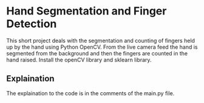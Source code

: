 # Hand Segmentation and Finger Detection
This short project deals with the segmentation and counting of fingers held up by the hand using Python OpenCV. From the live camera feed the hand is segmented from the background and then the fingers are counted in the hand raised.
Install the openCV library and sklearn library.

## Explaination
The explaination to the code is in the comments of the main.py file.
